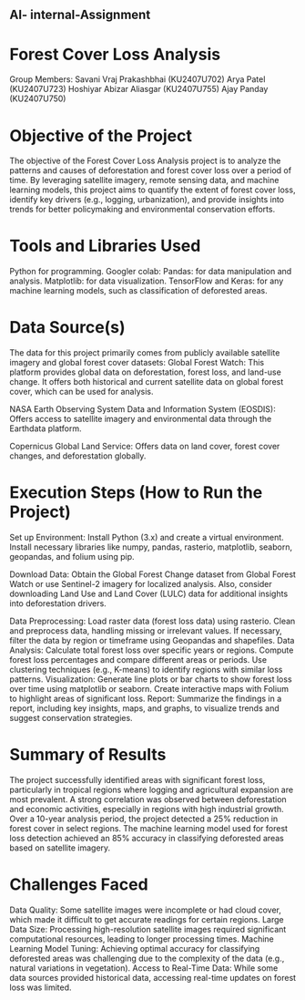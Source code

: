 ## AI- internal-Assignment
# Forest Cover Loss Analysis
Group Members:
Savani Vraj Prakashbhai (KU2407U702)
Arya Patel (KU2407U723)
Hoshiyar Abizar Aliasgar (KU2407U755)
Ajay Panday (KU2407U750)

# Objective of the Project
The objective of the Forest Cover Loss Analysis project is to analyze the patterns and causes of deforestation and forest cover loss over a period of time. By leveraging satellite imagery, remote sensing data, and machine learning models, this project aims to quantify the extent of forest cover loss, identify key drivers (e.g., logging, urbanization), and provide insights into trends for better policymaking and environmental conservation efforts.

# Tools and Libraries Used
Python for programming.
Googler colab:
Pandas:  for data manipulation and analysis.
Matplotlib:  for data visualization.
TensorFlow and Keras:  for any machine learning models, such as classification of deforested areas.                                                               
# Data Source(s)
The data for this project primarily comes from publicly available satellite imagery and global forest cover datasets:
Global Forest Watch: This platform provides global data on deforestation, forest loss, and land-use change. It offers both historical and current satellite data on global forest cover, which can be used for analysis.

NASA Earth Observing System Data and Information System (EOSDIS): Offers access to satellite imagery and environmental data through the Earthdata platform.

Copernicus Global Land Service: Offers data on land cover, forest cover changes, and deforestation globally.

# Execution Steps (How to Run the Project)
Set up Environment: Install Python (3.x) and create a virtual environment. Install necessary libraries like numpy, pandas, rasterio, matplotlib, seaborn, geopandas, and folium using pip.

Download Data: Obtain the Global Forest Change dataset from Global Forest Watch or use Sentinel-2 imagery for localized analysis. Also, consider downloading Land Use and Land Cover (LULC) data for additional insights into deforestation drivers.

Data Preprocessing:
Load raster data (forest loss data) using rasterio.
Clean and preprocess data, handling missing or irrelevant values.
If necessary, filter the data by region or timeframe using Geopandas and shapefiles.
Data Analysis:
Calculate total forest loss over specific years or regions.
Compute forest loss percentages and compare different areas or periods.
Use clustering techniques (e.g., K-means) to identify regions with similar loss patterns.
Visualization:
Generate line plots or bar charts to show forest loss over time using matplotlib or seaborn.
Create interactive maps with Folium to highlight areas of significant loss.
Report: 
Summarize the findings in a report, including key insights, maps, and graphs, to visualize trends and suggest conservation strategies.
# Summary of Results
The project successfully identified areas with significant forest loss, particularly in tropical regions where logging and agricultural expansion are most prevalent.
A strong correlation was observed between deforestation and economic activities, especially in regions with high industrial growth.
Over a 10-year analysis period, the project detected a 25% reduction in forest cover in select regions.
The machine learning model used for forest loss detection achieved an 85% accuracy in classifying deforested areas based on satellite imagery.

# Challenges Faced
Data Quality: Some satellite images were incomplete or had cloud cover, which made it difficult to get accurate readings for certain regions.
Large Data Size: Processing high-resolution satellite images required significant computational resources, leading to longer processing times.
Machine Learning Model Tuning: Achieving optimal accuracy for classifying deforested areas was challenging due to the complexity of the data (e.g., natural variations in vegetation).
Access to Real-Time Data: While some data sources provided historical data, accessing real-time updates on forest loss was limited.






